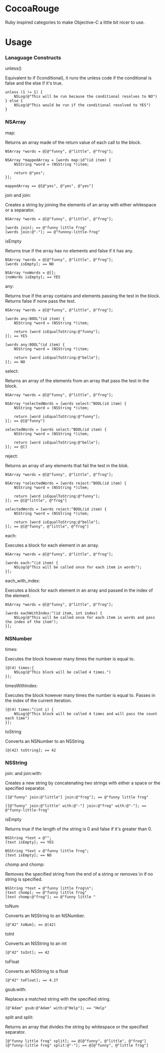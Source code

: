 CocoaRouge
==========

Ruby inspired categories to make Objective-C a little bit nicer to use.

Usage
=====

### Lanaguage Constructs

unless()

Equivalent to if (!conditional), it runs the unless code if the conditional is false and the else if it's true.

	unless (1 != 1) {
		NSLog(@"This will be run because the conditional resolves to NO")
	} else {
		NSLog(@"This would be run if the conditional resolved to YES")
	}

### NSArray

map:

Returns an array made of the return value of each call to the block.

	NSArray *words = @[@"funny", @"little", @"frog"];
	
	NSArray *mappedArray = [words map:id^(id item) {
		NSString *word = (NSString *)item;
		
		return @"yes";
	}];
	
	mappedArray == @[@"yes", @"yes", @"yes"]

join and join:

Creates a string by joining the elements of an array with either whitespace or a separator.

	NSArray *words = @[@"funny", @"little", @"frog"];
	
	[words join]; == @"funny little frog"
	[words join:@"-"]; == @"funnny-little-frog"
	
	
isEmpty

Returns true if the array has no elements and false if it has any.

	NSArray *words = @[@"funny", @"little", @"frog"];
	[words isEmpty]; == NO
	
	NSArray *noWords = @[];	
	[noWords isEmpty]; == YES
	
any:

Returns true if the array contains and elements passing the test in the block. Returns false if none pass the test.
	
	NSArray *words = @[@"funny", @"little", @"frog"];
	
	[words any:BOOL^(id item) {
		NSString *word = (NSString *)item;
		
		return [word isEqualToString:@"funny"];
	}]; == YES
	
	[words any:BOOL^(id item) {
		NSString *word = (NSString *)item;
		
		return [word isEqualToString:@"belle"];
	}]; == NO
		
select:

Returns an array of the elements from an array that pass the test in the block.

	NSArray *words = @[@"funny", @"little", @"frog"];
	
	NSArray *selectedWords = [words select:^BOOL(id item) {
		NSString *word = (NSString *)item;
		
		return [word isEqualToString:@"funny"];
	}]; == @[@"funny"]
	
	selectedWords = [words select:^BOOL(id item) {
		NSString *word = (NSString *)item;
		
		return [word isEqualToString:@"belle"];
	}]; == @[]
	
reject:

Returns an array of any elements that fail the test in the blok.

	NSArray *words = @[@"funny", @"little", @"frog"];

	NSArray *selectedWords = [words reject:^BOOL(id item) {
		NSString *word = (NSString *)item;
		
		return [word isEqualToString:@"funny"];
	}]; == @[@"little", @"frog"]
	
	selectedWords = [words reject:^BOOL(id item) {
		NSString *word = (NSString *)item;
		
		return [word isEqualToString:@"belle"];
	}]; == @[@"funny", @"little", @"frog"]
	
each:

Executes a block for each element in an array.
	
	NSArray *words = @[@"funny", @"little", @"frog"];
	
	[words each:^(id item) {
		NSLog(@"This will be called once for each item in words");
	}];
	
each_with_index:

Executes a block for each element in an array and passed in the index of the element.
	
	NSArray *words = @[@"funny", @"little", @"frog"];
	
	[words eachWithIndex:^(id item, int index) {
		NSLog(@"This will be called once for each item in words and pass the index of the item");
	}];
	

### NSNumber

times:

Executes the block however many times the number is equal to.
	
	[@(4) times:{
		NSLog(@"This block will be called 4 times.")
	}];
	

timesWithIndex:

Executes the block however many times the number is equal to. Passes in the index of the current iteration.

	[@(4) times:^(int i) {
		NSLog(@"This block will be called 4 times and will pass the count each time")
	}];
	
toString

Converts an NSNumber to an NSString.

	[@(42) toString]; == 42
	

### NSString

join: and join:with:

Creates a new string by concatenating two strings with either a space or the specified separator.
	
	[[@"funny" join:@"little"] join:@"frog"]; == @"funny little frog"
	
	[[@"funny" join:@"little" with:@"-"] join:@"frog" with:@"-"]; == @"funny-little-frog"
	
isEmpty

Returns true if the length of the string is 0 and false if it's greater than 0.

	NSString *text = @"";	
	[text isEmpty]; == YES
	
	NSString *text = @"funny little frog";
	[text isEmpty]; == NO
	
chomp and chomp:

Removes the specified string from the end of a string or removes \n if no string is specified.

	NSString *text = @"funny little frog\n";
	[text chomp]; == @"funny little frog"	
	[text chomp:@"frog"]; == @"funny little "

toNum

Converts an NSString to an NSNumber.

	[@"42" toNum]; == @(42)
	
toInt

Converts an NSString to an int

	[@"42" toInt]; == 42
	
toFloat

Converts an NSString to a float

	[@"42" toFloat]; == 4.2f
	
gsub:with:

Replaces a matched string with the specified string.

	[@"Adam" gsub:@"Adam" with:@"Help"]; == "Help"
	
split and split:

Returns an array that divides the string by whitespace or the specified separator.

	[@"funny little frog" split]; == @[@"funny", @"little", @"frog"]
	[@"funny-little frog" split:@"-"]; == @[@"funny", @"little frog"]
	